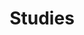 ---
layout: blog
title: Studies
slug: Studies
menu: true
permalink: /Studies/
order: 1
sitemap: false
description: >
    Studies category.
# accent_color: rgb(38,139,210)
# accent_image:
#   background: rgb(32,32,32)
#   overlay:    false
---